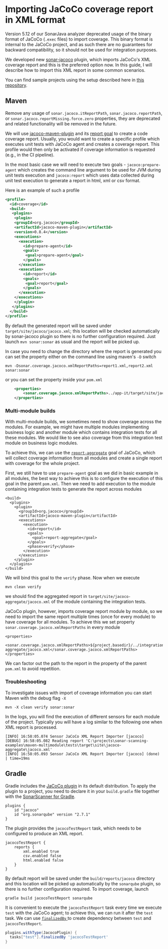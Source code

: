 # Importing JaCoCo coverage report in XML format

Version 5.12 of our SonarJava analyzer deprecated usage of the binary format of JaCoCo (`.exec` files) to import coverage. This binary format is internal to the JaCoCo project, and as such there are no guarantees for backward compatibility, so it should not be used for integration purposes. 

We developed new [sonar-jacoco](https://docs.sonarqube.org/display/PLUG/JaCoCo+Plugin) plugin, which imports JaCoCo's XML coverage report and this is the preferred option now. In this guide, I will describe how to import this XML report in some common scenarios.

You can find sample projects using the setup described here in [this repository](https://github.com/SonarSource/sonar-scanning-examples).

## Maven

Remove any usage of `sonar.jacoco.itReportPath`, `sonar.jacoco.reportPath`, or `sonar.jacoco.reportMissing.force.zero` properties, they are deprecated and related functionality will be removed in the future.

We will use [jacoco-maven-plugin](https://www.jacoco.org/jacoco/trunk/doc/maven.html) and its [report goal](https://www.eclemma.org/jacoco/trunk/doc/report-mojo.html) to create a code coverage report. Usually, you would want to create a specific profile which executes unit tests with JaCoCo agent and creates a coverage report. This profile would then only be activated if coverage information is requested (e.g., in the CI pipeline).

In the most basic case we will need to execute two goals - `jacoco:prepare-agent` which creates the command line argument to be used for JVM during unit tests execution and `jacoco:report` which uses data collected during unit test execution to generate a report in html, xml or csv format.

Here is an example of such a profile

```xml
<profile>
  <id>coverage</id>
  <build>
   <plugins>
    <plugin>
    <groupId>org.jacoco</groupId>
    <artifactId>jacoco-maven-plugin</artifactId>
    <version>0.8.4</version>
    <executions>
      <execution>
        <id>prepare-agent</id>
        <goals>
         <goal>prepare-agent</goal>
        </goals>
      </execution>
      <execution>
        <id>report</id>
        <goals>
         <goal>report</goal>
        </goals>
      </execution>
    </executions>
    </plugin>
   </plugins>
  </build>
</profile>
```

By default the generated report will be saved under `target/site/jacoco/jacoco.xml`; this location will be checked automatically by sonar-jacoco plugin so there is no further configuration required. Just launch `mvn sonar:sonar` as usual and the report will be picked up.

In case you need to change the directory where the report is generated you can set the property either on the command line using maven's  `-D` switch 

```
mvn -Dsonar.coverage.jacoco.xmlReportPaths=report1.xml,report2.xml sonar:sonar 
```

or you can set the property inside your `pom.xml` 

```xml
    <properties>
        <sonar.coverage.jacoco.xmlReportPaths>../app-it/target/site/jacoco-aggregate/jacoco.xml</sonar.coverage.jacoco.xmlReportPaths>
    </properties>

```

### Multi-module builds

With multi-module builds, we sometimes need to show coverage across the modules. For example, we might have multiple modules implementing business logic and another module which contains integration tests for all these modules. We would like to see also coverage from this integration test module on business logic modules.

To achieve this, we can use the [`report-aggregate`](https://www.jacoco.org/jacoco/trunk/doc/report-aggregate-mojo.html) goal of JaCoCo, which will collect coverage information from all modules and create a single report with coverage for the whole project. 

First, we still have to use `prepare-agent` goal as we did in basic example in all modules, the best way to achieve this is to configure the execution of this goal in the parent `pom.xml`. Then we need to add execution to the module containing integration tests to generate the report across modules

```
<build>
  <plugins>
    <plugin>
      <groupId>org.jacoco</groupId>
      <artifactId>jacoco-maven-plugin</artifactId>
      <executions>
        <execution>
          <id>report</id>
          <goals>
            <goal>report-aggregate</goal>
          </goals>
          <phase>verify</phase>
        </execution>
      </executions>
    </plugin>
  </plugins>
</build>
```

We will bind this goal to the `verify` phase. Now when we execute

```
mvn clean verify
```

we should find the aggregated report in `target/site/jacoco-aggregate/jacoco.xml` of the module containing the integration tests.

JaCoCo plugin, however, imports coverage report module by module, so we need to import the same report multiple times (once for every module) to have coverage for all modules. To achieve this we set property `sonar.coverage.jacoco.xmlReportPaths` in every module 

```
<properties>
  <sonar.coverage.jacoco.xmlReportPaths>${project.basedir}/../integration_tests/target/site/jacoco-aggregate/jacoco.xml</sonar.coverage.jacoco.xmlReportPaths>
</properties>
```

We can factor out the path to the report in the property of the parent `pom.xml` to avoid repetition.

### Troubleshooting

To investigate issues with import of coverage information you can start Maven with the debug flag `-X`

```
mvn -X clean verify sonar:sonar 
```

In the logs, you will find the execution of different sensors for each module of the project. Typically you will have a log similar to the following one when XML report is processed.

```
[INFO] 16:58:05.074 Sensor JaCoCo XML Report Importer [jacoco]
[DEBUG] 16:58:05.082 Reading report 'C:\projects\sonar-scanning-examples\maven-multimodule\tests\target\site\jacoco-aggregate\jacoco.xml'
[INFO] 16:58:05.093 Sensor JaCoCo XML Report Importer [jacoco] (done) | time=19ms
```



## Gradle

Gradle includes the [JaCoCo plugin](https://docs.gradle.org/current/userguide/jacoco_plugin.html) in its default distribution. To apply the plugin to a project, you need to declare it in your `build.gradle` file together with the [SonarScanner for Gradle](https://docs.sonarqube.org/latest/analysis/scan/sonarscanner-for-gradle/).

```
plugins {
    id "jacoco"
    id "org.sonarqube" version "2.7.1"
}
```

The plugin provides the `jacocoTestReport` task, which needs to be configured to produce an XML report.

```
jacocoTestReport {
    reports {
        xml.enabled true
        csv.enabled false
        html.enabled false
    }
}
```

By default report will be saved under the `build/reports/jacoco` directory and this location will be picked up automatically by the `sonarqube` plugin, so there is no further configuration required. To import coverage, launch

```
gradle build jacocoTestReport sonarqube
```

It is convenient to execute the `jacocoTestReport` task every time we execute `test` with the JaCoCo agent; to achieve this, we can run it after the `test` task. We can use [`finalizedBy` ](https://docs.gradle.org/current/userguide/more_about_tasks.html#sec:finalizer_tasks) to create dependency between `test` and `jacocoTestReport`. 

```groovy
plugins.withType(JacocoPlugin) {
  tasks["test"].finalizedBy 'jacocoTestReport'
}
```
